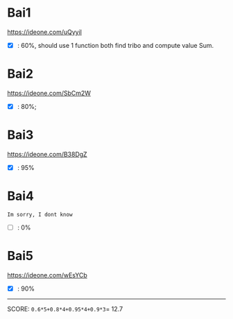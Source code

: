 # Bai1
https://ideone.com/uQyyil

- [x] : 60%, should use 1 function both find tribo and compute value Sum.
# Bai2
https://ideone.com/SbCm2W

- [x] : 80%; 
# Bai3
https://ideone.com/B38DgZ

- [x] : 95%
# Bai4
```
Im sorry, I dont know
```

- [ ] : 0%
# Bai5
https://ideone.com/wEsYCb

- [x] : 90%

---
SCORE: `0.6*5+0.8*4+0.95*4+0.9*3`= 12.7
